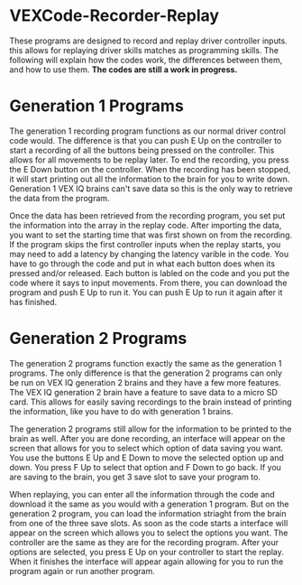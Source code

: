 # VEXCode-Recorder-Replay

These programs are designed to record and replay driver controller inputs. this allows for replaying driver skills matches as programming skills. The following will explain how the codes work, the differences between them, and how to use them. **The codes are still a work in progress.**

# Generation 1 Programs
The generation 1 recording program functions as our normal driver control code would. The difference is that you can push E Up on the controller to start a recording of all the buttons being pressed on the controller. This allows for all movements to be replay later. To end the recording, you press the E Down button on the controller. When the recording has been stopped, it will start printing out all the information to the brain for you to write down. Generation 1 VEX IQ brains can't save data so this is the only way to retrieve the data from the program. 

Once the data has been retrieved from the recording program, you set put the information into the array in the replay code. After importing the data, you want to set the starting time that was first shown on from the recording. If the program skips the first controller inputs when the replay starts, you may need to add a latency by changing the latency varible in the code. You have to go through the code and put in what each button does when its pressed and/or released. Each button is labled on the code and you put the code where it says to input movements. From there, you can download the program and push E Up to run it. You can push E Up to run it again after it has finished.

# Generation 2 Programs
The generation 2 programs function exactly the same as the generation 1 programs. The only difference is that the generation 2 programs can only be run on VEX IQ generation 2 brains and they have a few more features. The VEX IQ generation 2 brain have a feature to save data to a micro SD card. This allows for easily saving recordings to the brain instead of printing the information, like you have to do with generation 1 brains. 

The generation 2 programs still allow for the information to be printed to the brain as well. After you are done recording, an interface will appear on the screen that allows for you to select which option of data saving you want. You use the buttons E Up and E Down to move the selected option up and down. You press F Up to select that option and F Down to go back. If you are saving to the brain, you get 3 save slot to save your program to.

When replaying, you can enter all the information through the code and download it the same as you would with a generation 1 program. But on the generation 2 program, you can load the information striaght from the brain from one of the three save slots. As soon as the code starts a interface will appear on the screen which allows you to select the options you want. The controller are the same as they are for the recording program. After your options are selected, you press E Up on your controller to start the replay. When it finishes the interface will appear again allowing for you to run the program again or run another program.
